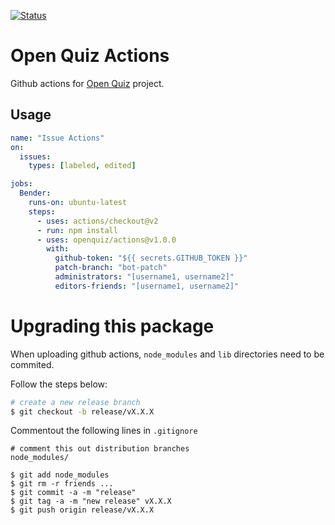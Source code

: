 [![Status][issueactions]](https://github.com/openquiz/actions)

# Open Quiz Actions

Github actions for [Open Quiz](https://github.com/openquiz/openquiz) project.

## Usage

```yaml
name: "Issue Actions"
on:
  issues:
    types: [labeled, edited]

jobs:
  Bender:
    runs-on: ubuntu-latest
    steps:
      - uses: actions/checkout@v2
      - run: npm install
      - uses: openquiz/actions@v1.0.0
        with:
          github-token: "${{ secrets.GITHUB_TOKEN }}"
          patch-branch: "bot-patch"
          administrators: "[username1, username2]"
          editors-friends: "[username1, username2]"
```

# Upgrading this package

When uploading github actions, `node_modules` and `lib` directories need to be commited.

Follow the steps below:

```sh
# create a new release branch
$ git checkout -b release/vX.X.X
```

Commentout the following lines in `.gitignore`

```
# comment this out distribution branches
node_modules/
```

```
$ git add node_modules
$ git rm -r friends ...
$ git commit -a -m "release"
$ git tag -a -m "new release" vX.X.X
$ git push origin release/vX.X.X
```

[issueactions]: https://github.com/openquiz/actions/workflows/Issue%20Actions/badge.svg
